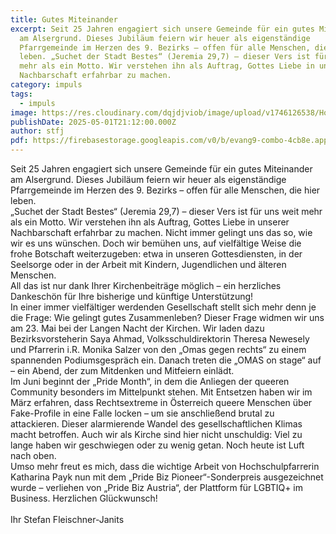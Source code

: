```yaml
---
title: Gutes Miteinander
excerpt: Seit 25 Jahren engagiert sich unsere Gemeinde für ein gutes Miteinander
  am Alsergrund. Dieses Jubiläum feiern wir heuer als eigenständige
  Pfarrgemeinde im Herzen des 9. Bezirks – offen für alle Menschen, die hier
  leben. „Suchet der Stadt Bestes“ (Jeremia 29,7) – dieser Vers ist für uns weit
  mehr als ein Motto. Wir verstehen ihn als Auftrag, Gottes Liebe in unserer
  Nachbarschaft erfahrbar zu machen.
category: impuls
tags:
  - impuls
image: https://res.cloudinary.com/dqjdjviob/image/upload/v1746126538/Homepage/News/Monika_Salzer_small_en9exz.jpg
publishDate: 2025-05-01T21:12:00.000Z
author: stfj
pdf: https://firebasestorage.googleapis.com/v0/b/evang9-combo-4cb8e.appspot.com/o/zeitung%2FGemeindezeitung202503.pdf?alt=media&token=2a4bc26f-d474-4b29-85d2-37cf98232801
---
```

Seit 25 Jahren engagiert sich unsere Gemeinde für ein
gutes Miteinander am Alsergrund. Dieses Jubiläum feiern
wir heuer als eigenständige Pfarrgemeinde im Herzen
des 9. Bezirks – offen für alle Menschen, die hier leben.<br/>
„Suchet der Stadt Bestes“ (Jeremia 29,7) – dieser Vers ist
für uns weit mehr als ein Motto. Wir verstehen ihn als
Auftrag, Gottes Liebe in unserer Nachbarschaft erfahrbar
zu machen. Nicht immer gelingt uns das so, wie wir
es uns wünschen. Doch wir bemühen uns, auf vielfältige
Weise die frohe Botschaft weiterzugeben: etwa in
unseren Gottesdiensten, in der Seelsorge oder in der
Arbeit mit Kindern, Jugendlichen und älteren Menschen.<br/>
All das ist nur dank Ihrer Kirchenbeiträge möglich – ein
herzliches Dankeschön für Ihre bisherige und künftige
Unterstützung!<br/>
In einer immer vielfältiger werdenden Gesellschaft stellt
sich mehr denn je die Frage: Wie gelingt gutes Zusammenleben?
Dieser Frage widmen wir uns am 23. Mai bei
der Langen Nacht der Kirchen. Wir laden dazu Bezirksvorsteherin
Saya Ahmad, Volksschuldirektorin Theresa
Newesely und Pfarrerin i.R. Monika Salzer von den „Omas
gegen rechts“ zu einem spannenden Podiumsgespräch
ein. Danach treten die „OMAS on stage“ auf – ein Abend,
der zum Mitdenken und Mitfeiern einlädt.<br/>
Im Juni beginnt der „Pride Month“,
in dem die Anliegen der queeren
Community besonders im Mittelpunkt
stehen. Mit Entsetzen haben
wir im März erfahren, dass Rechtsextreme
in Österreich queere Menschen
über Fake-Profile in eine Falle locken –
um sie anschließend brutal zu attackieren.
Dieser alarmierende Wandel
des gesellschaftlichen Klimas macht betroffen. Auch wir
als Kirche sind hier nicht unschuldig: Viel zu lange haben
wir geschwiegen oder zu wenig getan. Noch heute ist
Luft nach oben.<br/>
Umso mehr freut es mich, dass die wichtige Arbeit
von Hochschulpfarrerin Katharina Payk nun mit dem
„Pride Biz Pioneer“-Sonderpreis ausgezeichnet wurde
– verliehen von „Pride Biz Austria“, der Plattform für
LGBTIQ+ im Business. Herzlichen Glückwunsch!<br/><br/>
Ihr Stefan Fleischner-Janits
